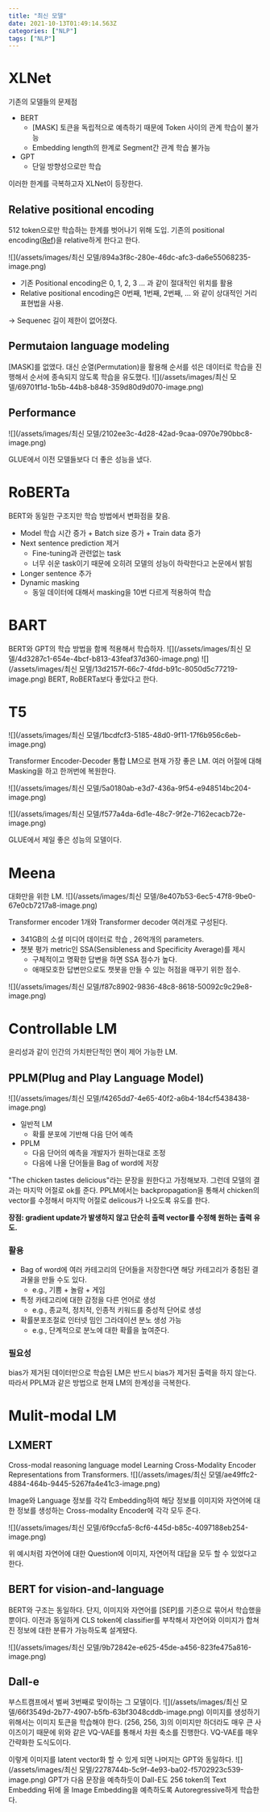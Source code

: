```yaml
---
title: "최신 모델"
date: 2021-10-13T01:49:14.563Z
categories: ["NLP"]
tags: ["NLP"]
---
```

# XLNet
기존의 모델들의 문제점
- BERT 
  - [MASK] 토큰을 독립적으로 예측하기 때문에 Token 사이의 관계 학습이 불가능
  - Embedding length의 한계로 Segment간 관계 학습 불가능
- GPT
  - 단일 방향성으로만 학습
  
이러한 한계를 극복하고자 XLNet이 등장한다.

## Relative positional encoding
512 token으로만 학습하는 한계를 벗어나기 위해 도입. 기존의 positional encoding([Ref](https://skyjwoo.tistory.com/entry/positional-encoding%EC%9D%B4%EB%9E%80-%EB%AC%B4%EC%97%87%EC%9D%B8%EA%B0%80))을 relative하게 한다고 한다.

![](/assets/images/최신 모델/894a3f8c-280e-46dc-afc3-da6e55068235-image.png)

- 기존 Positional encoding은 0, 1, 2, 3 ... 과 같이 절대적인 위치를 활용
- Relative positional encoding은 0번째, 1번째, 2번째, ... 와 같이 상대적인 거리 표현법을 사용.

-> Sequenec 길이 제한이 없어졌다.

## Permutaion language modeling
[MASK]를 없앴다. 대신 순열(Permutation)을 활용해 순서를 섞은 데이터로 학습을 진행해서 순서에 종속되지 않도록 학습을 유도했다.
![](/assets/images/최신 모델/69701f1d-1b5b-44b8-b848-359d80d9d070-image.png)

## Performance
![](/assets/images/최신 모델/2102ee3c-4d28-42ad-9caa-0970e790bbc8-image.png)

GLUE에서 이전 모델들보다 더 좋은 성능을 냈다.


# RoBERTa
BERT와 동일한 구조지만 학습 방법에서 변화점을 찾음.
- Model 학습 시간 증가 + Batch size 증가 + Train data 증가
- Next sentence prediction 제거
  - Fine-tuning과 관련없는 task
  - 너무 쉬운 task이기 때문에 오히려 모델의 성능이 하락한다고 논문에서 밝힘
- Longer sentence 추가
- Dynamic masking
  - 동일 데이터에 대해서 masking을 10번 다르게 적용하여 학습


# BART 
BERT와 GPT의 학습 방법을 함께 적용해서 학습하자.
![](/assets/images/최신 모델/4d3287c1-654e-4bcf-b813-43feaf37d360-image.png)
![](/assets/images/최신 모델/13d2157f-66c7-4fdd-b91c-8050d5c77219-image.png)
BERT, RoBERTa보다 좋았다고 한다.

# T5
![](/assets/images/최신 모델/1bcdfcf3-5185-48d0-9f11-17f6b956c6eb-image.png)

Transformer Encoder-Decoder 통합 LM으로 현재 가장 좋은 LM.
여러 어절에 대해 Masking을 하고 한꺼번에 복원한다.

![](/assets/images/최신 모델/5a0180ab-e3d7-436a-9f54-e948514bc204-image.png)

![](/assets/images/최신 모델/f577a4da-6d1e-48c7-9f2e-7162ecacb72e-image.png)

GLUE에서 제일 좋은 성능의 모델이다.

# Meena
대화만을 위한 LM.
![](/assets/images/최신 모델/8e407b53-6ec5-47f8-9be0-67e0cb7217a8-image.png)

Transformer encoder 1개와 Transformer decoder 여러개로 구성된다.

- 341GB의 소셜 미디어 데이터로 학습 , 26억개의 parameters.
- 챗봇 평가 metric인 SSA(Sensibleness and Specificity Average)를 제시
  - 구체적이고 명확한 답변을 하면 SSA 점수가 높다.
  - 애매모호한 답변만으로도 챗봇을 만들 수 있는 허점을 매꾸기 위한 점수.
  
![](/assets/images/최신 모델/f87c8902-9836-48c8-8618-50092c9c29e8-image.png)

# Controllable LM
윤리성과 같이 인간의 가치판단적인 면이 제어 가능한 LM.

## PPLM(Plug and Play Language Model)
![](/assets/images/최신 모델/f4265dd7-4e65-40f2-a6b4-184cf5438438-image.png)
- 일반적 LM
  - 확률 분포에 기반해 다음 단어 예측
- PPLM
  - 다음 단어의 예측을 개발자가 원하는대로 조정
  - 다음에 나올 단어들을 Bag of word에 저장
  
"The chicken tastes delicious"라는 문장을 원한다고 가정해보자.
그런데 모델의 결과는 마지막 어절로 ok를 준다. PPLM에서는 backpropagation을 통해서 chicken의 vector를 수정해서 마지막 어절로 delicous가 나오도록 유도를 한다.

**장점: gradient update가 발생하지 않고 단순히 출력 vector를 수정해 원하는 출력 유도.**

### 활용
- Bag of word에 여러 카테고리의 단어들을 저장한다면 해당 카테고리가 중첨된 결과물을 만들 수도 있다.
  - e.g., 기쁨 + 놀람 + 게임
- 특정 카테고리에 대한 감정을 다른 언어로 생성
  - e.g., 종교적, 정치적, 인종적 키워드를 중성적 단어로 생성
- 확률분포조절로 인터넷 밈인 그라데이션 분노 생성 가능
  - e.g., 단계적으로 분노에 대한 확률을 높여준다.
### 필요성
bias가 제거된 데이터만으로 학습된 LM은 반드시 bias가 제거된 출력을 하지 않는다. 따라서 PPLM과 같은 방법으로 현재 LM의 한계성을 극복한다.

# Mulit-modal LM
## LXMERT
Cross-modal reasoning language model
Learning Cross-Modality Encoder Representations from Transformers.
![](/assets/images/최신 모델/ae49ffc2-4884-464b-9445-5267fa4e41c3-image.png)

Image와 Language 정보를 각각 Embedding하여 해당 정보를 이미지와 자연어에 대한 정보를 생성하는 Cross-modality Encoder에 각각 모두 준다.

![](/assets/images/최신 모델/6f9ccfa5-8cf6-445d-b85c-4097188eb254-image.png)

위 예시처럼 자연어에 대한 Question에 이미지, 자연어적 대답을 모두 할 수 있었다고 한다.

## BERT for vision-and-language
BERT와 구조는 동일하다. 단지, 이미지와 자연어를 [SEP]를 기준으로 묶어서 학습했을 뿐이다. 이전과 동일하게 CLS token에 classifier를 부착해서 자연어와 이미지가 합쳐진 정보에 대한 분류가 가능하도록 설계됐다.

![](/assets/images/최신 모델/9b72842e-e625-45de-a456-823fe475a816-image.png)

## Dall-e
부스트캠프에서 벌써 3번째로 맞이하는 그 모델이다. 
![](/assets/images/최신 모델/66f3549d-2b77-4907-b5fb-63bf3048cddb-image.png)
이미지를 생성하기 위해서는 이미지 토큰을 학습해야 한다. (256, 256, 3)의 이미지만 하더라도 매우 큰 사이즈이기 때문에 위와 같은 VQ-VAE를 통해서 차원 축소를 진행한다. VQ-VAE를 매우 간략화한 도식도이다.

이렇게 이미지를 latent vector화 할 수 있게 되면 나머지는 GPT와 동일하다. 
![](/assets/images/최신 모델/2278744b-5c9f-4e93-ba02-f5702923c539-image.png)
GPT가 다음 문장을 예측하듯이 Dall-E도 256 token의 Text Embedding 뒤에 올 Image Embedding을 예측하도록 Autoregressive하게 학습한다.



